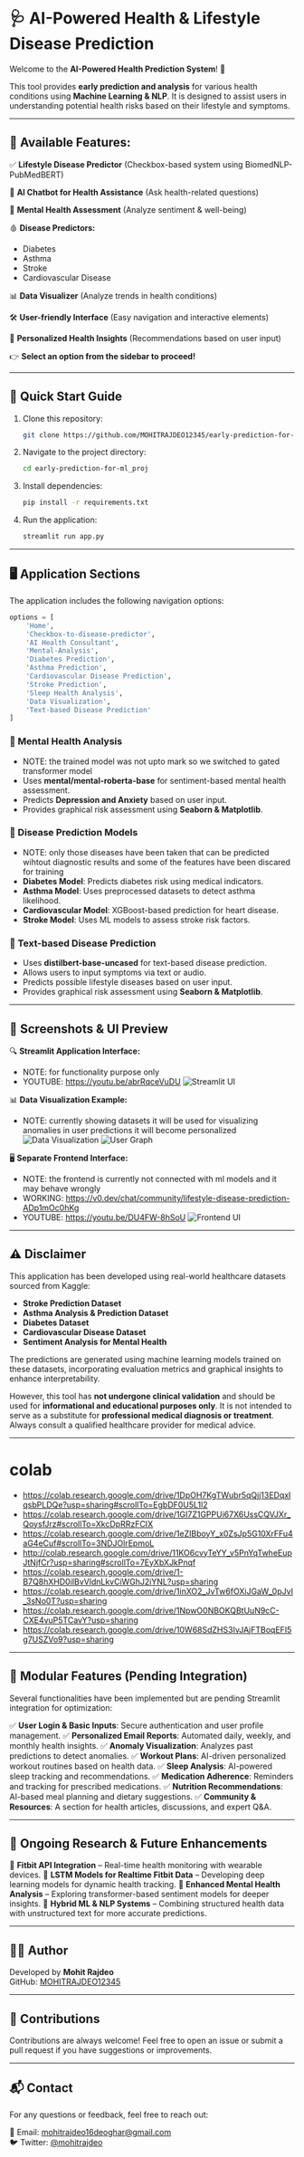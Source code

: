 # 🩺 AI-Powered Health & Lifestyle Disease Prediction

Welcome to the **AI-Powered Health Prediction System**! 🚀

This tool provides **early prediction and analysis** for various health conditions using **Machine Learning & NLP**. It is designed to assist users in understanding potential health risks based on their lifestyle and symptoms.

---

## 🏥 Available Features:

✅ **Lifestyle Disease Predictor** (Checkbox-based system using BiomedNLP-PubMedBERT)

🤖 **AI Chatbot for Health Assistance** (Ask health-related questions)

🧠 **Mental Health Assessment** (Analyze sentiment & well-being)

🩸 **Disease Predictors:**
   - Diabetes
   - Asthma
   - Stroke
   - Cardiovascular Disease

📊 **Data Visualizer** (Analyze trends in health conditions)

🛠 **User-friendly Interface** (Easy navigation and interactive elements)

🔔 **Personalized Health Insights** (Recommendations based on user input)

👉 **Select an option from the sidebar to proceed!**

---

## 🚀 Quick Start Guide

1. Clone this repository:
   ```bash
   git clone https://github.com/MOHITRAJDEO12345/early-prediction-for-ml_proj.git
   ```
2. Navigate to the project directory:
   ```bash
   cd early-prediction-for-ml_proj
   ```
3. Install dependencies:
   ```bash
   pip install -r requirements.txt
   ```
4. Run the application:
   ```bash
   streamlit run app.py
   ```

---

## 🖥 Application Sections

The application includes the following navigation options:

```python
options = [
    'Home',
    'Checkbox-to-disease-predictor',
    'AI Health Consultant',
    'Mental-Analysis',
    'Diabetes Prediction',
    'Asthma Prediction',
    'Cardiovascular Disease Prediction',
    'Stroke Prediction',
    'Sleep Health Analysis',
    'Data Visualization',
    'Text-based Disease Prediction'
]
```

### 🧠 Mental Health Analysis
- NOTE: the trained model was not upto mark so we switched to gated transformer model
- Uses **mental/mental-roberta-base** for sentiment-based mental health assessment.
- Predicts **Depression and Anxiety** based on user input.
- Provides graphical risk assessment using **Seaborn & Matplotlib**.

### 🔬 Disease Prediction Models
- NOTE: only those diseases have been taken that can be predicted wihtout diagnostic results and some of the features have been discared for training
- **Diabetes Model**: Predicts diabetes risk using medical indicators.
- **Asthma Model**: Uses preprocessed datasets to detect asthma likelihood.
- **Cardiovascular Model**: XGBoost-based prediction for heart disease.
- **Stroke Model**: Uses ML models to assess stroke risk factors.

### 📝 Text-based Disease Prediction
- Uses **distilbert-base-uncased** for text-based disease prediction.
- Allows users to input symptoms via text or audio.
- Predicts possible lifestyle diseases based on user input.
- Provides graphical risk assessment using **Seaborn & Matplotlib**.

---

## 📸 Screenshots & UI Preview

🔍 **Streamlit Application Interface:**

- NOTE: for functionality purpose only
- YOUTUBE: https://youtu.be/abrRqceVuDU
![Streamlit UI](screenshots/streamlit.png)

📊 **Data Visualization Example:**
- NOTE: currently showing datasets 
it will be used for visualizing anomalies in user predictions it will become personalized
![Data Visualization](screenshots/data_visual.png)
![User Graph](screenshots/user_graph.png)

🖥 **Separate Frontend Interface:**
- NOTE: the frontend is currently not connected with ml models and it may behave wrongly
- WORKING: https://v0.dev/chat/community/lifestyle-disease-prediction-ADp1mOc0hKg
- YOUTUBE: https://youtu.be/DU4FW-8hSoU
![Frontend UI](screenshots/frontend.png)

---

## ⚠️ Disclaimer

This application has been developed using real-world healthcare datasets sourced from Kaggle:

- **Stroke Prediction Dataset**
- **Asthma Analysis & Prediction Dataset**
- **Diabetes Dataset**
- **Cardiovascular Disease Dataset**
- **Sentiment Analysis for Mental Health**

The predictions are generated using machine learning models trained on these datasets, incorporating evaluation metrics and graphical insights to enhance interpretability.

However, this tool has **not undergone clinical validation** and should be used for **informational and educational purposes only**. It is not intended to serve as a substitute for **professional medical diagnosis or treatment**. Always consult a qualified healthcare provider for medical advice.

---

# colab
- https://colab.research.google.com/drive/1DpOH7KgTWubr5qQjj13EDqxIqsbPLDQe?usp=sharing#scrollTo=EgbDF0U5L1l2
- https://colab.research.google.com/drive/1GI7Z1GPPUi67X6UssCQVJXr_QoysfJrz#scrollTo=XkcDpRRzFCIX
- https://colab.research.google.com/drive/1eZIBboyY_x0ZsJp5G10XrFFu4aG4eCuf#scrollTo=3NDJOlrEpmoL
- http://colab.research.google.com/drive/11KO6cvyTeYY_v5PnYqTwheEupJtNjfCr?usp=sharing#scrollTo=7EyXbXJkPnqf
- https://colab.research.google.com/drive/1-B7Q8hXHD0iIBvVldnLkvCiWGhJ2iYNL?usp=sharing
- https://colab.research.google.com/drive/1inXO2_JvTw6fOXiJGaW_0pJvI_3sNo0T?usp=sharing
- https://colab.research.google.com/drive/1NpwO0NBOKQBtUuN9cC-CXE4vuP5TCavY?usp=sharing
- https://colab.research.google.com/drive/10W68SdZHS3IvJAjFTBoqEFI5g7USZVo9?usp=sharing

---

## 📌 Modular Features (Pending Integration)

Several functionalities have been implemented but are pending Streamlit integration for optimization:

✅ **User Login & Basic Inputs**: Secure authentication and user profile management.
✅ **Personalized Email Reports**: Automated daily, weekly, and monthly health insights.
✅ **Anomaly Visualization**: Analyzes past predictions to detect anomalies.
✅ **Workout Plans**: AI-driven personalized workout routines based on health data.
✅ **Sleep Analysis**: AI-powered sleep tracking and recommendations.
✅ **Medication Adherence**: Reminders and tracking for prescribed medications.
✅ **Nutrition Recommendations**: AI-based meal planning and dietary suggestions.
✅ **Community & Resources**: A section for health articles, discussions, and expert Q&A.

---

## 🔬 Ongoing Research & Future Enhancements

🚧 **Fitbit API Integration** – Real-time health monitoring with wearable devices.
🚧 **LSTM Models for Realtime Fitbit Data** – Developing deep learning models for dynamic health tracking.
🚧 **Enhanced Mental Health Analysis** – Exploring transformer-based sentiment models for deeper insights.
🚧 **Hybrid ML & NLP Systems** – Combining structured health data with unstructured text for more accurate predictions.

---

## 👨‍💻 Author

Developed by **Mohit Rajdeo**  
GitHub: [MOHITRAJDEO12345](https://github.com/MOHITRAJDEO12345)

---

## 🤝 Contributions

Contributions are always welcome! Feel free to open an issue or submit a pull request if you have suggestions or improvements.

---

## 📬 Contact

For any questions or feedback, feel free to reach out:

📧 Email: mohitrajdeo16deoghar@gmail.com  
🐦 Twitter: [@mohitrajdeo](https://twitter.com/mohitrajdeo)